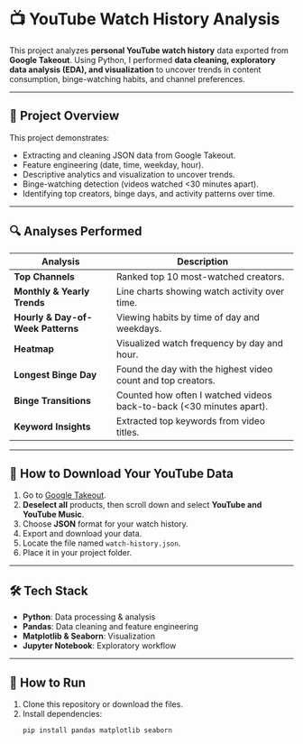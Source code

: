 # 📺 YouTube Watch History Analysis

This project analyzes **personal YouTube watch history** data exported from **Google Takeout**. Using Python, I performed **data cleaning, exploratory data analysis (EDA), and visualization** to uncover trends in content consumption, binge-watching habits, and channel preferences.

---

## 🚀 Project Overview
This project demonstrates:
- Extracting and cleaning JSON data from Google Takeout.
- Feature engineering (date, time, weekday, hour).
- Descriptive analytics and visualization to uncover trends.
- Binge-watching detection (videos watched <30 minutes apart).
- Identifying top creators, binge days, and activity patterns over time.

---

## 🔍 Analyses Performed
| Analysis | Description |
|----------|-------------|
| **Top Channels** | Ranked top 10 most-watched creators. |
| **Monthly & Yearly Trends** | Line charts showing watch activity over time. |
| **Hourly & Day-of-Week Patterns** | Viewing habits by time of day and weekdays. |
| **Heatmap** | Visualized watch frequency by day and hour. |
| **Longest Binge Day** | Found the day with the highest video count and top creators. |
| **Binge Transitions** | Counted how often I watched videos back-to-back (<30 minutes apart). |
| **Keyword Insights** | Extracted top keywords from video titles. |

---

## 📂 How to Download Your YouTube Data
1. Go to [Google Takeout](https://takeout.google.com/).  
2. **Deselect all** products, then scroll down and select **YouTube and YouTube Music**.  
3. Choose **JSON** format for your watch history.  
4. Export and download your data.  
5. Locate the file named `watch-history.json`.  
6. Place it in your project folder.

---

## 🛠️ Tech Stack
- **Python**: Data processing & analysis
- **Pandas**: Data cleaning and feature engineering
- **Matplotlib & Seaborn**: Visualization
- **Jupyter Notebook**: Exploratory workflow

---

## 🏁 How to Run
1. Clone this repository or download the files.  
2. Install dependencies:
   ```bash
   pip install pandas matplotlib seaborn
